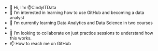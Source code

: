 - 👋 Hi, I’m @CindyITData
- 👀 I’m interested in learning how to use GitHub and becoming a data analyst
- 🌱 I’m currently learning Data Analytics and Data Science in two courses
- ..
- 💞️ I’m looking to collaborate on just practice sessions to understand how this works.  
- 📫 How to reach me on GitHub

<!---
CindyITData/CindyITData is a ✨ special ✨ repository because its `README.md` (this file) appears on your GitHub profile.
You can click the Preview link to take a look at your changes.
--->
